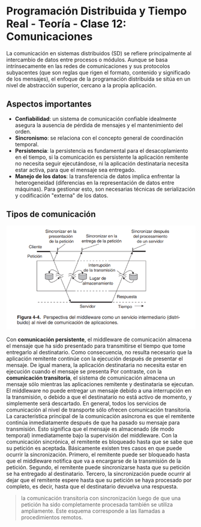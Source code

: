 # Programación Distribuida y Tiempo Real - Teoría - Clase 12: Comunicaciones

La comunicación en sistemas distribuidos (SD) se refiere principalmente al intercambio de datos entre procesos o módulos. Aunque se basa intrínsecamente en las redes de comunicaciones y sus protocolos subyacentes (que son reglas que rigen el formato, contenido y significado de los mensajes), el enfoque de la programación distribuida se sitúa en un nivel de abstracción superior, cercano a la propia aplicación.

## Aspectos importantes 
- **Confiabilidad**: un sistema de comunicación confiable idealmente asegura la ausencia de pérdida de mensajes y el mantenimiento del orden.
- **Sincronismo**: se relaciona con el concepto general de coordinación temporal. 
- **Persistencia**: la persistencia es fundamental para el desacoplamiento en el tiempo, si la comunicación es persistente la aplicación remitente no necesita seguir ejecutándose, ni la aplicación destinataria necesita estar activa, para que el mensaje sea entregado. 
- **Manejo de los datos**: la transferencia de datos implica enfrentar la heterogeneidad (diferencias en la representación de datos entre máquinas). Para gestionar esto, son necesarias técnicas de serialización y codificación "externa" de los datos. 

## Tipos de comunicación

![alt text](image-18.png)

Con **comunicación persistente**, el middleware de comunicación almacena el mensaje que ha sido presentado para transmitirse el tiempo que tome entregarlo al destinatario. Como consecuencia, no resulta necesario que la aplicación remitente continúe con la ejecución después de presentar el mensaje. De igual manera, la aplicación destinataria no necesita estar en ejecución cuando el mensaje se presenta
Por contraste, con la **comunicación transitoria**, el sistema de comunicación almacena un mensaje sólo mientras las aplicaciones remitente y destinataria se ejecutan. El middleware no puede entregar un mensaje debido a una interrupción en la transmisión, o debido a que el destinatario no está activo de momento, y simplemente será descartado. En general, todos los servicios de comunicación al nivel de transporte sólo ofrecen comunicación transitoria.
La característica principal de la comunicación asíncrona es que el remitente continúa inmediatamente después de que ha pasado su mensaje para transmisión. Esto significa que el mensaje es almacenado (de modo temporal) inmediatamente bajo la supervisión del middleware. Con la comunicación sincrónica, el remitente es bloqueado hasta que se sabe que su petición es aceptada. Básicamente existen tres casos en que puede ocurrir la sincronización. Primero, el remitente puede ser bloqueado hasta que el middleware notifica que va a encargarse de la transmisión de la petición. Segundo, el remitente puede sincronizarse hasta que su petición se ha entregado al destinatario. Tercero, la sincronización puede ocurrir al dejar que el remitente espere hasta que su petición se
haya procesado por completo, es decir, hasta que el destinatario devuelva una respuesta.

>  la comunicación transitoria con sincronización luego de que una petición ha sido completamente procesada también se utiliza ampliamente. Este esquema corresponde a las llamadas a procedimientos remotos.
